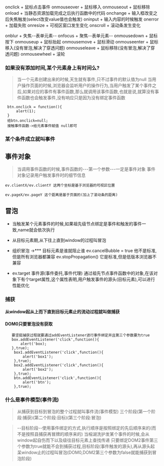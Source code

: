 ###
onclick      + 鼠标点击事件
onmouseover  + 鼠标移入
onmouseout   + 鼠标移除
onload       + 当静态资源加载完成之后执行函数中的代码
onchange     + 输入框改变之后失焦触发(select改变value值也会触发)
oninput      + 输入内容的时候触发
onerror      + 加载失败
onresize     + 可视区窗口发生变化
onscroll     + 滚动条发生变化

onblur       + 失焦--表单元素--
onfocus      + 聚焦--表单元素--
onmousedown  + 鼠标按下
onmouseup    + 鼠标抬起
onmousemove  + 鼠标滑动
onmouseenter + 鼠标移入(没有冒泡,解决了穿透问题)
onmouseleave + 鼠标移除(没有冒泡,解决了穿透问题)
onmousewheel + 滚轮

### 如果没有添加时间,某个元素身上有时间么?

> 当一个元素创建出来的时候,天生就有事件,只不过事件的默认值为null
> 当用户操作页面的时候,浏览器会监听用户的操作行为,当用户触发了某个事件之后,如果对应的事件有事件函数,那么就调用该事件函数,也就是说,就算没有事件函数也会触发事件,没有响应只是因为没有绑定事件函数
```
 btn.onclick = function(){
     alert(1);
 }
 给btn.onclick=null;
 接触事件函数->给元素事件赋值 null即可
 ```
 ### 某个条件成立就叫事件
 ## 事件对象
 > 当调用事件函数的时候,事件函数的---第一个参数---一定是事件对象
 > 事件对象记录用户触发事件时的细节信息
 ```
 ev.clientX/ev.clientY 这两个坐标是基于浏览器的可视区位置

 ev.pageX/ev.pageY 这个距离是基于页面的(加上了滚动条的距离)
 ```
 ## 冒泡

+ 当触发某个元素事件的时候,如果祖先级节点绑定是事件和触发的事件一致,name就会依次执行
+ 从目标元素期,从下往上直到window的过程叫冒泡
+ 组织冒泡 ->*** 目标元素是谁就阻止谁
ev.cancelBubble = true 他不是标准,但是所有浏览器都兼容
ev.stopPropagation()  它是标准,但是低版本浏览器不兼容

+ ev.target 事件源(事件委托,事件代理) 通过祖先节点事件函数中的对象,在该对象下有个target属性,这个属性表明,用户触发事件的源头(目标元素),可以进行性能优化

### 捕获
#### 从window起从上而下直到目标元素止的流动过程就叫做捕获
#### DOM0只要冒泡没有获取
```
   要坚挺捕获过程就要通过addEventListener进行事件绑定并且第三个参数要为true
   box.addEventListener('click',function(){
       alert('box);
   },true);
    box1.addEventListener('click',function(){
        alert('box1');
    },true);
    box2.addEventListener('click',function(){
        alert('box2');
    },true);
    btn.addEventListener('click',function(){
        alert('btn');
    },true);

``` 
### 什么是事件模型(事件流)
>从捕获到目标到冒泡的整个过程就叫事件流(事件模型)
>三个阶段(第一个阶段:捕获)(第二个阶段:目标)(第三个阶段:冒泡)

>--目标阶段--使用事件绑定的方式,执行顺序是按照绑定的先后顺序来的(而不是按照县捕获再冒牌的顺序来的)
>当榕湖洗护发某个事件的时候,会从window起自伤而下以及级往目标元素上查找传递
只要绑定DOM2事件第三个参数为true就能不会到捕获过程,目标阶段(事件触发的源头),再从源头起呆window止的过程叫冒泡(DOM0,DOM2第三个参数为false就能捕获到冒泡阶段)